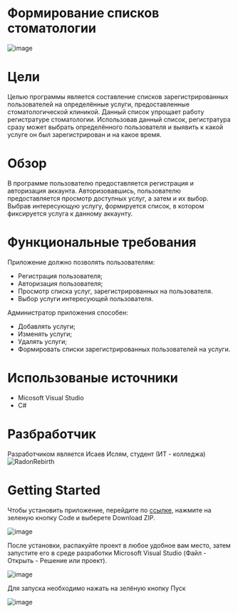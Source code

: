 # Формирование списков стоматологии 
![image](https://user-images.githubusercontent.com/96480522/209629971-1b464639-fbdb-4487-9820-157574830d5e.png)

# Цели 
Целью программы является составление списков зарегистрированных пользователей на определённые услуги, предоставленные стоматологической клиникой. Данный список упрощает работу регистратуре стоматологии. Использовав данный список, регистратура сразу может выбрать определённого пользователя и выявить к какой услуге он был зарегистрирован и на какое время.

# Обзор 
В программе пользователю предоставляется регистрация и авторизация аккаунта. Авторизовавшись, пользователю предоставляется просмотр доступных услуг, а затем и их выбор. Выбрав интересующую услугу, формируется список, в котором фиксируется услуга к данному аккаунту.
# Функциональные требования
Приложение должно позволять пользователям:
* Регистрация пользователя;
* Авторизация пользователя;
* Просмотр списка услуг, зарегистрированных на пользователя.
* Выбор услуги интересующей пользователя.

Администратор приложения способен:
* Добавлять услуги;
* Изменять услуги;
* Удалять услуги;
* Формировать списки зарегистрированных пользователей на услуги.

# Использованые источники
* Micosoft Visual Studio
* C#

# Разбработчик
Разработчиком является Исаев Ислям, студент (ИТ - колледжа) ![RadonRebirth](https://github.com/RadonRebirth)

# Getting Started
Чтобы установить приложение, перейдите по [ссылке](https://github.com/RadonRebirth/Formirovanie-Spiskov-Stomotologii), нажмите на зеленую кнопку Code и выберете Download ZIP.

![image](https://user-images.githubusercontent.com/96480522/209632659-b0581c56-b443-4325-aa1f-e12743103387.png)

После установки, распакуйте проект в любое удобное вам место, затем запустите его в среде разработки Microsoft Visual Studio (Файл - Открыть - Решение или проект).

![image](https://user-images.githubusercontent.com/96480522/209632779-941fd46e-8c4a-4fed-8a41-ec5e1654ed46.png)

Для запуска необходимо нажать на зелёную кнопку Пуск

![image](https://user-images.githubusercontent.com/96480522/209632937-6c31a5c3-1d2e-443a-8364-e29a024264e5.png)

